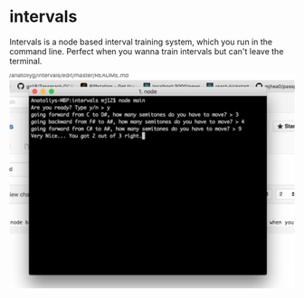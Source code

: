 # intervals

Intervals is a node based interval training system, which you run in the command line.
Perfect when you wanna train intervals but can't leave the terminal. 






![alt tag](https://raw.githubusercontent.com/anatoliyg/intervals/master/Screen%20Shot%202016-05-26%20at%2012.05.09%20AM.png)
